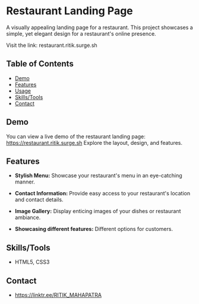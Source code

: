 # Restaurant Landing Page

A visually appealing landing page for a restaurant. This project showcases a simple, yet elegant design for a restaurant's online presence.

Visit the link: restaurant.ritik.surge.sh

## Table of Contents
- [Demo](#demo)
- [Features](#features)
- [Usage](#usage)
- [Skills/Tools](#skillstools)
- [Contact](#contact)

## Demo

You can view a live demo of the restaurant landing page: https://restaurant.ritik.surge.sh
Explore the layout, design, and features.


## Features

- **Stylish Menu:** Showcase your restaurant's menu in an eye-catching manner.

- **Contact Information:** Provide easy access to your restaurant's location and contact details.

- **Image Gallery:** Display enticing images of your dishes or restaurant ambiance.

- **Showcasing different features:** Different options for customers.

## Skills/Tools

- HTML5, CSS3

## Contact

- https://linktr.ee/RITIK_MAHAPATRA

